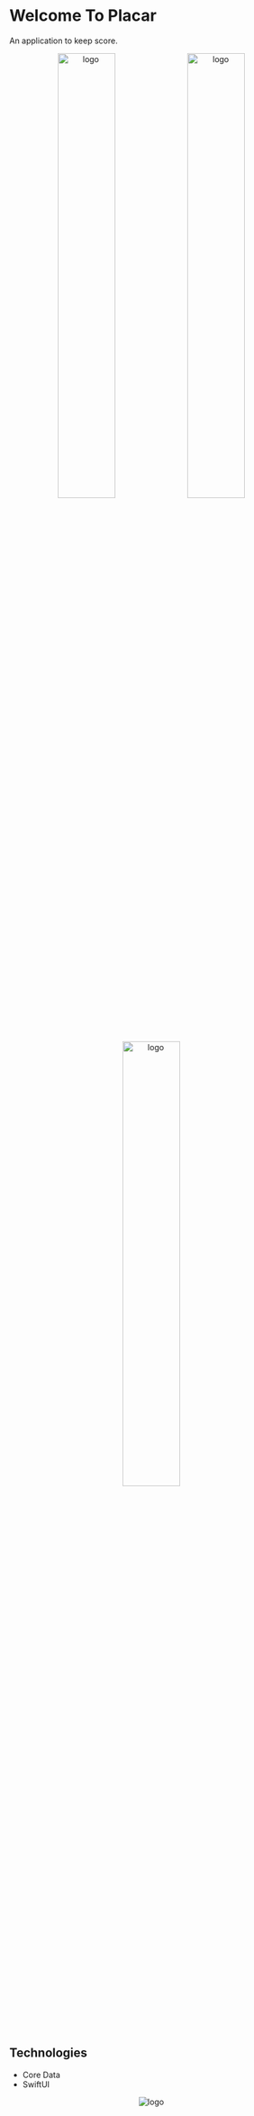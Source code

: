 

<h1>Welcome To Placar</h1>
<p>An application to keep score.</p>

<div align="center">
  <img src="https://github.com/user-attachments/assets/485fd78b-d5b9-4ecb-997a-49e8cce208bd" width="45%" alt="logo">
  <img src="https://github.com/user-attachments/assets/44e73b2a-2037-4815-852e-1186cd863d1b" width="45%" alt="logo">
  <img src="https://github.com/user-attachments/assets/3d83e0d6-c18a-4f2c-adc2-713feab24fca" width="45%" alt="logo">


</div>



<h2>Technologies</h2>
<ul>
  <li>Core Data</li>
   <li>SwiftUI</li>
</ul>

<div align="center">
  <img src="https://github.com/kausdr/VerboVitrine/assets/86927114/c71ff6bc-4c6d-456c-a641-bfc96e3f2abd" alt="logo">
</div>


